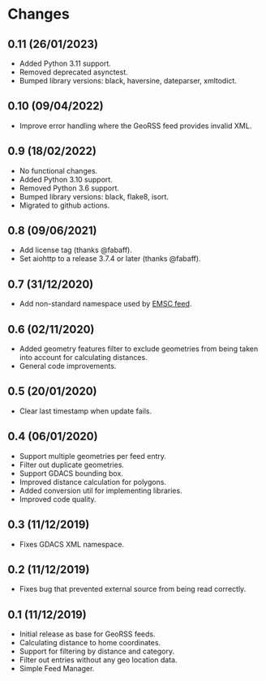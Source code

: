 # Changes

## 0.11 (26/01/2023)
* Added Python 3.11 support.
* Removed deprecated asynctest.
* Bumped library versions: black, haversine, dateparser, xmltodict.

## 0.10 (09/04/2022)
* Improve error handling where the GeoRSS feed provides invalid XML.

## 0.9 (18/02/2022)
* No functional changes.
* Added Python 3.10 support.
* Removed Python 3.6 support.
* Bumped library versions: black, flake8, isort.
* Migrated to github actions.

## 0.8 (09/06/2021)
* Add license tag (thanks @fabaff).
* Set aiohttp to a release 3.7.4 or later (thanks @fabaff).

## 0.7 (31/12/2020)
* Add non-standard namespace used by [EMSC feed](https://www.emsc-csem.org/service/rss/rss.php).

## 0.6 (02/11/2020)
* Added geometry features filter to exclude geometries from being taken into
  account for calculating distances.
* General code improvements.

## 0.5 (20/01/2020)
* Clear last timestamp when update fails.

## 0.4 (06/01/2020)
* Support multiple geometries per feed entry.
* Filter out duplicate geometries.
* Support GDACS bounding box.
* Improved distance calculation for polygons.
* Added conversion util for implementing libraries.
* Improved code quality. 

## 0.3 (11/12/2019)
* Fixes GDACS XML namespace.

## 0.2 (11/12/2019)
* Fixes bug that prevented external source from being read correctly.

## 0.1 (11/12/2019)
* Initial release as base for GeoRSS feeds.
* Calculating distance to home coordinates.
* Support for filtering by distance and category.
* Filter out entries without any geo location data.
* Simple Feed Manager.
